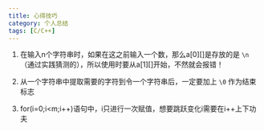 ```yaml
---
title: 心得技巧
category: 个人总结
tags: [C/C++]
---
```


1. 在输入n个字符串时，如果在这之前输入一个数，那么a[0][]是存放的是 `\n` （通过实践猜测的），所以使用时要从a[1][]开始，不然就会报错！

2. 从一个字符串中提取需要的字符到令一个字符串后，一定要加上 `\0` 作为结束标志

3. for(i=0;i<m;i++)语句中，i只进行一次赋值，想要跳跃变化i需要在i++上下功夫
